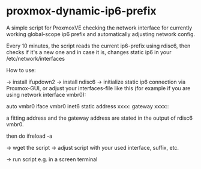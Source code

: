 # proxmox-dynamic-ip6-prefix
A simple script for ProxmoxVE checking the network interface for currently working global-scope ip6 prefix and automatically adjusting network config.

Every 10 minutes, the script reads the current ip6-prefix using rdisc6, then checks if it's a new one and in case it is, changes static ip6 in your /etc/network/interfaces

How to use:

-> install ifupdown2
-> install ndisc6
-> initialize static ip6 connection via Proxmox-GUI, or adjust your interfaces-file like this (for example if you are using network interface vmbr0):

auto vmbr0
iface vmbr0 inet6 static
  address xxxx:
  gateway xxxx::

a fitting address and the gateway address are stated in the output of rdisc6 vmbr0.

then do ifreload -a


-> wget the script
-> adjust script with your used interface, suffix, etc.

-> run script e.g. in a screen terminal
